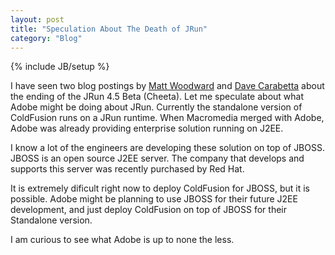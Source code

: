 ```yaml
---
layout: post
title: "Speculation About The Death of JRun"
category: "Blog"
---
```

{% include JB/setup %}

I have seen two blog postings by [Matt Woodward](http://mattwoodward.com/blog/index.cfm?CommentID=333) and [Dave Carabetta](http://www.cbetta.com/blog/index.cfm/2006/9/1/end-of-jrun) about the ending of the JRun 4.5 Beta (Cheeta). Let me speculate about what Adobe might be doing about JRun. Currently the standalone version of ColdFusion runs on a JRun runtime. When Macromedia merged with Adobe, Adobe was already providing enterprise solution running on J2EE.

I know a lot of the engineers are developing these solution on top of JBOSS. JBOSS is an open source J2EE server. The company that develops and supports this server was recently purchased by Red Hat. 

It is extremely dificult right now to deploy ColdFusion for JBOSS, but it is possible. Adobe might be planning to use JBOSS for their future J2EE development, and just deploy ColdFusion on top of JBOSS for their Standalone version.

I am curious to see what Adobe is up to none the less.